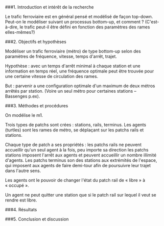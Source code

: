###1. Introduction et intérêt de la recherche

Le trafic ferroviaire est en général pensé et modélisé de façon top-down. Peut-on le modéliser suivant un processus bottom-up, et comment ? (C'est-à-dire, le trafic peut-il être défini en fonction des paramètres des rames elles-mêmes?)


###2. Objectifs et hypothèses

Modéliser un trafic ferroviaire (métro) de type bottom-up selon des paramètres de fréquence, vitesse, temps d'arrêt, trajet.

Hypothèse : avec un temps d'arrêt minimal à chaque station et une information en temps réel, une fréquence optimale peut être trouvée pour une certaine vitesse de circulation des rames.

But : parvenir a une configuration optimale d'un maximum de deux métros arrêtés par station. (Voire un seul métro pour certaines stations – Bassenges p.ex). 


###3. Méthodes et procédures

On modélise le m1.
	
Trois types de patchs sont crées : stations, rails, terminus. Les agents (turtles) sont les rames de métro, se déplaçant sur les patchs rails et stations.

Chaque type de patch a ses propriétés : 
 les patchs rails ne peuvent accueillir qu'un seul agent à la fois, peu importe sa direction
 les patchs stations imposent l'arrêt aux agents et peuvent accueillir un nombre illimité d'agents. 
 Les patchs terminus son des stations aux extrémités de l'espace, qui imposent aux agents de faire demi-tour afin de poursuivre leur trajet dans l'autre sens. 

Les agents ont le pouvoir de changer l'état du patch rail de « libre » à « occupé ».

Un agent ne peut quitter une station que si le patch rail sur lequel il veut se rendre est libre. 


###4. Résultats


###5. Conclusion et discussion
